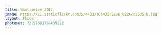```yaml
---
title: Smallpeice 2017
image: https://c1.staticflickr.com/5/4433/36343562896_0226cc3535_k.jpg
layout: flickr
photoset: 72157683796439222
---
```

